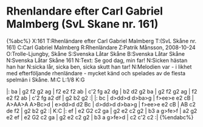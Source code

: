 # Rhenlandare efter Carl Gabriel Malmberg (SvL Skane nr. 161)

{%abc%}
X:161
T:Rhenländare efter Carl Gabriel Malmberg 
T:(SvL Skåne nr. 161)
C:Carl Gabriel Malmberg
R:Rhenländare
Z:Patrik Månsson, 2008-10-24
O:Trolle-Ljungby, Skåne
S:Svenska Låtar Skåne
B:Svenska Låtar Skåne
N:Svenska Låtar Skåne 161
N:Text: Se god dag, min far! 
N:Sicken hästan han har
N:sicka lår, sicka ben, sicka skutt han tar!
N:Melodien var - i likhet med efterföljande rhenländare - mycket känd och spelades av de flesta spelmän i Skåne. 
M:C
L:1/8
K:G

|: ba | g2 f2 g2 ag | f2 e2 f2 ab | c'2 fg a2 dg | b2 d2 g2 ba |
g2 f2 g2 ag | f2 e2 f2 ab | c'2 fg a2 df | g2 b2 g2 :|
|: bc | d>dd>d d>ba>g | f>ee>e e2 cB | A>AA>A A>Bc>d |
e>dd>d d2 Bc | d>dd>d d>ba>g | f>ee>e e2 cB |
AB c2 de f2 | g2 b2 g2 :|
K:C
|: ef | e2 G2 c2 ga | g2 e2 c2 g2 | b3 a g>fe>f |
a2 g2 e2 ef | e2 G2 c2 ga | g2 e2 c2 g2 | b3 a g>fe>d | c2 c'2 c2 :| 
{%endabc%}

